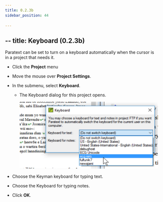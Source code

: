 ```yaml
---
title: 0.2.3b
sidebar_position: 44

---
```




## -- title: Keyboard (0.2.3b)


Paratext can be set to turn on a keyboard automatically when the cursor is in a project that needs it.

- Click the **Project** menu
- Move the mouse over **Project Settings**.
- In the submenu, select **Keyboard**.
	- The Keyboard dialog for this project opens.

		![](./2006993721.png)

- Choose the Keyman keyboard for typing text.
- Choose the Keyboard for typing notes.
- Click **OK**.
